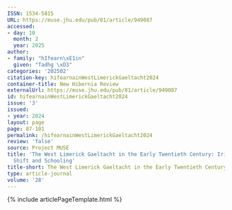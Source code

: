 ```yaml
---
ISSN: 1534-5815
URL: https://muse.jhu.edu/pub/81/article/949087
accessed:
- day: 10
  month: 2
  year: 2025
author:
- family: "hIfearn\xE1in"
  given: "Tadhg \xD3"
categories: '202502'
citation-key: hifearnainWestLimerickGaeltacht2024
container-title: New Hibernia Review
externalUrl: https://muse.jhu.edu/pub/81/article/949087
id: hifearnainWestLimerickGaeltacht2024
issue: '3'
issued:
- year: 2024
layout: page
page: 87-101
permalink: /hifearnainWestLimerickGaeltacht2024
review: 'false'
source: Project MUSE
title: 'The West Limerick Gaeltacht in the Early Twentieth Century: Irish Language
  Shift and Schooling'
title-short: The West Limerick Gaeltacht in the Early Twentieth Century
type: article-journal
volume: '28'
---
```

{% include articlePageTemplate.html %}